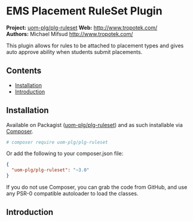# EMS Placement RuleSet Plugin

__Project:__ [uom-plg/plg-ruleset](http://packagist.org/packages/uom-plg/plg-ruleset)
__Web:__ <http://www.tropotek.com/>  
__Authors:__ Michael Mifsud <http://www.tropotek.com/>

This plugin allows for rules to be attached to placement types and gives
auto approve ability when students submit placements.

## Contents

- [Installation](#installation)
- [Introduction](#introduction)


## Installation

Available on Packagist ([uom-plg/plg-ruleset](http://packagist.org/packages/uom-plg/plg-ruleset))
and as such installable via [Composer](http://getcomposer.org/).

```bash
# composer require uom-plg/plg-ruleset
```

Or add the following to your composer.json file:

```json
{
  "uom-plg/plg-ruleset": "~3.0"
}
```

If you do not use Composer, you can grab the code from GitHub, and use any
PSR-0 compatible autoloader to load the classes.

## Introduction





  
  